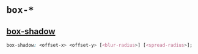 # `box-*`
## [box-shadow](https://developer.mozilla.org/en-US/docs/Web/CSS/box-shadow)
```css
box-shadow: <offset-x> <offset-y> [<blur-radius>] [<spread-radius>];
```